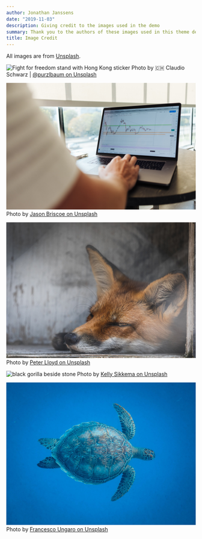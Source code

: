 ```yaml
---
author: Jonathan Janssens
date: "2019-11-03"
description: Giving credit to the images used in the demo
summary: Thank you to the authors of these images used in this theme demo
title: Image Credit
---
```


All images are from [Unsplash](https://unsplash.com).

![Fight for freedom stand with Hong Kong sticker](/images/claudio-schwarz-purzlbaum-tRDWFrkRMyU-unsplash.jpg)
Photo by 🇨🇭 Claudio Schwarz | [@purzlbaum on Unsplash](https://unsplash.com/photos/tRDWFrkRMyU)

![person using MacBook Pro on table](/images/jason-briscoe-amLfrL8LGls-unsplash.jpg)
Photo by [Jason Briscoe on Unsplash](https://unsplash.com/photos/amLfrL8LGls)

![](/images/peter-lloyd-H6U_0nC-Sbk-unsplash.jpg)
Photo by [Peter Lloyd on Unsplash](https://unsplash.com/photos/H6U_0nC-Sbk)

![black gorilla beside stone](/images/kelly-sikkema-8RWZ93hLktI-unsplash.jpg)
Photo by [Kelly Sikkema on Unsplash
](https://unsplash.com/photos/8RWZ93hLktI)

![turtle underwater](/images/francesco-ungaro-GX81x7KTfIw-unsplash.jpg)
Photo by [Francesco Ungaro on Unsplash
](https://unsplash.com/photos/GX81x7KTfIw)
